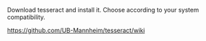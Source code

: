 Download tesseract and install it. Choose according to your system compatibility.

https://github.com/UB-Mannheim/tesseract/wiki
